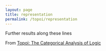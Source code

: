```yaml
---
layout: page
title: representation
permalink: /topoi/representation
---
```

Further results along these lines


From [Topoi: The Categorical Analysis of Logic](https://mathgloss.github.io/MathGloss/topoi.html)